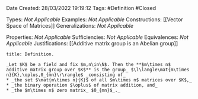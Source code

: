 <br />
<br />

Date Created: 28/03/2022 19:19:12
Tags: #Definition #Closed

Types: _Not Applicable_
Examples: _Not Applicable_
Constructions: [[Vector Space of Matrices]]
Generalizations: _Not Applicable_

Properties: _Not Applicable_
Sufficiencies: _Not Applicable_
Equivalences: _Not Applicable_
Justifications: [[Additive matrix group is an Abelian group]]

``` ad-Definition
title: Definition.

_Let $K$ be a field and fix $m,n\in\N$. Then the **$m\times n$ additive matrix group over $K$** is the group_ $\l\langle\mat{m\times n}{K},\oplus,0_{mn}\r\rangle$ _consisting of_
* _the set $\mat{m\times n}{K}$ of all $m\times n$ matrices over $K$,_
* _the binary operation $\oplus$ of matrix addition, and_
* _the $m\times n$ zero matrix_ $0_{mn}$_._

```
